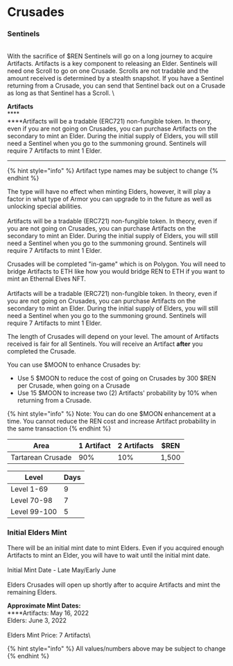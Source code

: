 # Crusades

### **Sentinels**

\
With the sacrifice of $REN Sentinels will go on a long journey to acquire Artifacts.  Artifacts is a key component to releasing an Elder. Sentinels will need one Scroll to go on one Crusade.  Scrolls are not tradable and the amount received is determined by a stealth snapshot. If you have a Sentinel returning from a Crusade, you can send that Sentinel back out on a Crusade as long as that Sentinel has a Scroll.  \


**Artifacts** \
****\
****Artifacts will be a tradable (ERC721) non-fungible token. In theory, even if you are not going on Crusades, you can purchase Artifacts on the secondary to mint an Elder.  During the initial supply of Elders, you will still need a Sentinel when you go to the summoning ground.  Sentinels will require 7 Artifacts to mint 1 Elder.&#x20;

****

{% hint style="info" %}
Artifact type names may be subject to change
{% endhint %}

The type will have no effect when minting Elders, however, it will play a factor in what type of Armor you can upgrade to in the future as well as unlocking special abilities.\
\
Artifacts will be a tradable (ERC721) non-fungible token. In theory, even if you are not going on Crusades, you can purchase Artifacts on the secondary to mint an Elder.  During the initial supply of Elders, you will still need a Sentinel when you go to the summoning ground.  Sentinels will require 7 Artifacts to mint 1 Elder.&#x20;

Crusades will be completed "in-game" which is on Polygon.  You will need to bridge Artifacts to ETH like how you would bridge REN to ETH if you want to mint an Ethernal Elves NFT.  \
\
Artifacts will be a tradable (ERC721) non-fungible token. In theory, even if you are not going on Crusades, you can purchase Artifacts on the secondary to mint an Elder.  During the initial supply of Elders, you will still need a Sentinel when you go to the summoning ground.  Sentinels will require 7 Artifacts to mint 1 Elder.&#x20;

The length of Crusades will depend on your level.  The amount of Artifacts received is fair for all Sentinels.  You will receive an Artifact **after** you completed the Crusade.

You can use $MOON to enhance Crusades by:

* Use 5 $MOON to reduce the cost of going on Crusades by 300 $REN per Crusade, when going on a Crusade
* Use 15 $MOON to increase two (2) Artifacts' probability by 10% when returning from a Crusade.

{% hint style="info" %}
Note: You can do one $MOON enhancement at a time. You cannot reduce the REN cost and increase Artifact probability in the same transaction
{% endhint %}

| Area              | 1 Artifact | 2 Artifacts | $REN  |
| ----------------- | ---------- | ----------- | ----- |
| Tartarean Crusade | 90%        | 10%         | 1,500 |

| Level        | Days |
| ------------ | ---- |
| Level 1-69   | 9    |
| Level 70-98  | 7    |
| Level 99-100 | 5    |

### **Initial Elders Mint**

There will be an initial mint date to mint Elders.  Even if you acquired enough Artifacts to mint an Elder, you will have to wait until the initial mint date.\
\
Initial Mint Date - Late May/Early June\
\
Elders Crusades will open up shortly after to acquire Artifacts and mint the remaining Elders.

**Approximate Mint Dates:** \
****Artifacts:  May 16, 2022\
Elders: June 3, 2022\
\
Elders Mint Price: 7 Artifacts\


{% hint style="info" %}
All values/numbers above may be subject to change
{% endhint %}
